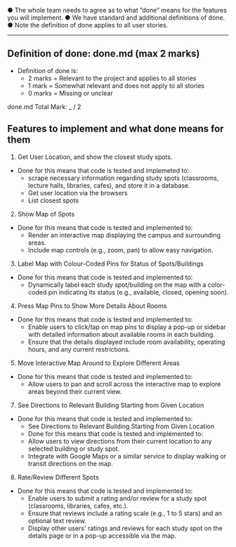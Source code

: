 ● The whole team needs to agree as to what ”done” means for the features you will
implement.
● We have standard and additional definitions of done.
● Note the definition of done applies to all user stories.

---
## Definition of done: done.md (max 2 marks)
  - Definition of done is: 
    - 2 marks = Relevant to the project and applies to all stories
    - 1 mark  = Somewhat relevant and does not apply to all stories
    - 0 marks = Missing or unclear

  done.md Total Mark: _ / 2

## Features to implement and what done means for them
1) Get User Location, and show the closest study spots.
  - Done for this means that code is tested and implemeted to:
    - scrape necessary information regarding study spots (classrooms, lecture halls, libraries, cafes), and store it in a database.
    - Get user location via the browsers
    - List closest spots

2) Show Map of Spots
  - Done for this means that code is tested and implemented to:
    - Render an interactive map displaying the campus and surrounding areas.
    - Include map controls (e.g., zoom, pan) to allow easy navigation.

3) Label Map with Colour-Coded Pins for Status of Spots/Buildings
  - Done for this means that code is tested and implemented to:
    - Dynamically label each study spot/building on the map with a color-coded pin indicating its status (e.g., available, closed, opening soon).

4) Press Map Pins to Show More Details About Rooms
  - Done for this means that code is tested and implemented to:
    - Enable users to click/tap on map pins to display a pop-up or sidebar with detailed information about available rooms in each building.
    - Ensure that the details displayed include room availability, operating hours, and any current restrictions.

5) Move Interactive Map Around to Explore Different Areas
  - Done for this means that code is tested and implemented to:
    - Allow users to pan and scroll across the interactive map to explore areas beyond their current view.

7) See Directions to Relevant Building Starting from Given Location
  - Done for this means that code is tested and implemented to:
    - See Directions to Relevant Building Starting from Given Location
    - Done for this means that code is tested and implemented to:
    - Allow users to view directions from their current location to any selected building or study spot.
    - Integrate with Google Maps or a similar service to display walking or transit directions on the map.

8) Rate/Review Different Spots
  - Done for this means that code is tested and implemented to:
    - Enable users to submit a rating and/or review for a study spot (classrooms, libraries, cafes, etc.).
    - Ensure that reviews include a rating scale (e.g., 1 to 5 stars) and an optional text review.
    - Display other users' ratings and reviews for each study spot on the details page or in a pop-up accessible via the map.